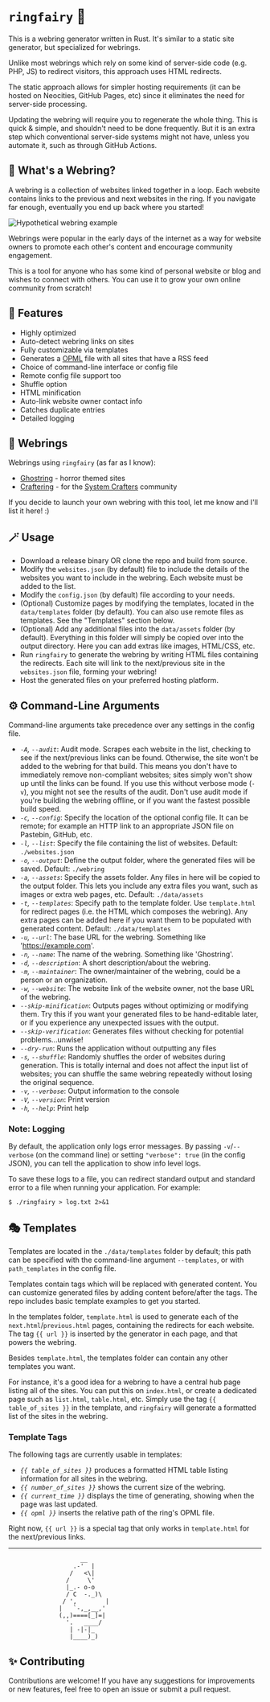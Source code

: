 # `ringfairy` 🧚

This is a webring generator written in Rust. It's similar to a static site generator, but specialized for webrings.  

Unlike most webrings which rely on some kind of server-side code (e.g. PHP, JS) to redirect visitors, this approach uses HTML redirects. 

The static approach allows for simpler hosting requirements (it can be hosted on Neocities, GitHub Pages, etc) since it eliminates the need for server-side processing. 

Updating the webring will require you to regenerate the whole thing. This is quick & simple, and shouldn't need to be done frequently. But it is an extra step which conventional server-side systems might not have, unless you automate it, such as through GitHub Actions. 

## 🔮 What's a Webring?

A webring is a collection of websites linked together in a loop. Each website contains links to the previous and next websites in the ring. If you navigate far enough, eventually you end up back where you started! 

![Hypothetical webring example](https://upload.wikimedia.org/wikipedia/commons/9/97/Webringwork.png)

Webrings were popular in the early days of the internet as a way for website owners to promote each other's content and encourage community engagement. 

This is a tool for anyone who has some kind of personal website or blog and wishes to connect with others. You can use it to grow your own online community from scratch!

## 🔬 Features 

- Highly optimized
- Auto-detect webring links on sites 
- Fully customizable via templates
- Generates a [OPML](https://opml.org/) file with all sites that have a RSS feed
- Choice of command-line interface or config file
- Remote config file support too
- Shuffle option
- HTML minification
- Auto-link website owner contact info
- Catches duplicate entries
- Detailed logging

## 🔎 Webrings

Webrings using `ringfairy` (as far as I know):

- [Ghostring](https://ghostring.neocities.org) - horror themed sites
- [Craftering](https://craftering.shom.dev/) - for the [System Crafters](https://systemcrafters.net/) community

If you decide to launch your own webring with this tool, let me know and I'll list it here! :) 

## 🪄 Usage

- Download a release binary OR clone the repo and build from source. 
- Modify the `websites.json` (by default) file to include the details of the websites you want to include in the webring. Each website must be added to the list.
- Modify the `config.json` (by default) file according to your needs. 
- (Optional) Customize pages by modifying the templates, located in the `data/templates` folder (by default). You can also use remote files as templates. See the "Templates" section below. 
- (Optional) Add any additional files into the `data/assets` folder (by default). Everything in this folder will simply be copied over into the output directory. Here you can add extras like images, HTML/CSS, etc. 
- Run `ringfairy` to generate the webring by writing HTML files containing the redirects. Each site will link to the next/previous site in the `websites.json` file, forming your webring!
- Host the generated files on your preferred hosting platform. 

## ⚙️ Command-Line Arguments

Command-line arguments take precedence over any settings in the config file. 

- *`-A`, `--audit`*: Audit mode. Scrapes each website in the list, checking to see if the next/previous links can be found. Otherwise, the site won't be added to the webring for that build. This means you don't have to immediately remove non-compliant websites; sites simply won't show up until the links can be found. If you use this without verbose mode (`-v`), you might not see the results of the audit. Don't use audit mode if you're building the webring offline, or if you want the fastest possible build speed. 
- *`-c`, `--config`*: Specify the location of the optional config file. It can be remote; for example an HTTP link to an appropriate JSON file on Pastebin, GitHub, etc. 
- *`-l`, `--list`*: Specify the file containing the list of websites. Default: `./websites.json`
- *`-o`, `--output`*: Define the output folder, where the generated files will be saved. Default: `./webring`
- *`-a`, `--assets`*: Specify the assets folder. Any files in here will be copied to the output folder. This lets you include any extra files you want, such as images or extra web pages, etc. Default: `./data/assets`
- *`-t`, `--templates`*: Specify path to the template folder. Use `template.html` for redirect pages (i.e. the HTML which composes the webring). Any extra pages can be added here if you want them to be populated with generated content. Default: `./data/templates`
- *`-u`, `--url`*: The base URL for the webring. Something like 'https://example.com'. 
- *`-n`, `--name`*: The name of the webring. Something like 'Ghostring'.
- *`-d`, `--description`*: A short description/about the webring.
- *`-m`, `--maintainer`*: The owner/maintainer of the webring, could be a person or an organization.
- *`-w`, `--website`*: The website link of the website owner, not the base URL of the webring.
- *`--skip-minification`*: Outputs pages without optimizing or modifying them. Try this if you want your generated files to be hand-editable later, or if you experience any unexpected issues with the output.
- *`--skip-verification`*: Generates files without checking for potential problems...unwise!
- *`--dry-run`*: Runs the application without outputting any files
- *`-s`, `--shuffle`*: Randomly shuffles the order of websites during generation. This is totally internal and does not affect the input list of websites; you can shuffle the same webring repeatedly without losing the original sequence. 
- *`-v`, `--verbose`*: Output information to the console
- *`-V`, `--version`*: Print version
- *`-h`, `--help`*: Print help

### Note: Logging

By default, the application only logs error messages. By passing `-v`/`--verbose` (on the command line) or setting `"verbose": true` (in the config JSON), you can tell the application to show info level logs. 

To save these logs to a file, you can redirect standard output and standard error to a file when running your application. For example:

```
$ ./ringfairy > log.txt 2>&1
```

## 🎭 Templates

Templates are located in the `./data/templates` folder by default; this path can be specified with the command-line argument `--templates`, or with `path_templates` in the config file.

Templates contain tags which will be replaced with generated content. You can customize generated files by adding content before/after the tags. The repo includes basic template examples to get you started. 

In the templates folder, `template.html` is used to generate each of the `next.html`/`previous.html` pages, containing the redirects for each website. The tag `{{ url }}` is inserted by the generator in each page, and that powers the webring. 

Besides `template.html`, the templates folder can contain any other templates you want. 

For instance, it's a good idea for a webring to have a central hub page listing all of the sites. You can put this on `index.html`, or create a dedicated page such as `list.html`, `table.html`, etc. Simply use the tag `{{ table_of_sites }}` in the template, and `ringfairy` will generate a formatted list of the sites in the webring. 

### Template Tags

The following tags are currently usable in templates: 

- *`{{ table_of_sites }}`* produces a formatted HTML table listing information for all sites in the webring. 
- *`{{ number_of_sites }}`* shows the current size of the webring.
- *`{{ current_time }}`* displays the time of generating, showing when the page was last updated. 
- *`{{ opml }}`* inserts the relative path of the ring's OPML file.

Right now, `{{ url }}` is a special tag that only works in `template.html` for the next/previous links.  

----------------------------

```
                    __
                  .-'  |
                 /   <\|
                /     \'
                |_.- o-o
                / C  -._)\
               / ',        |
              |   `-,_,__,'
              (,,)====[_]=|
                '.   ____/
                 | -|-|_
                 |____)_)
```

## ✨ Contributing

Contributions are welcome! If you have any suggestions for improvements or new features, feel free to open an issue or submit a pull request.
